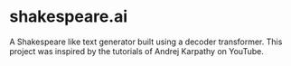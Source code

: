 # shakespeare.ai
A Shakespeare like text generator built using a decoder transformer. This project was inspired by the tutorials of Andrej Karpathy on YouTube.
